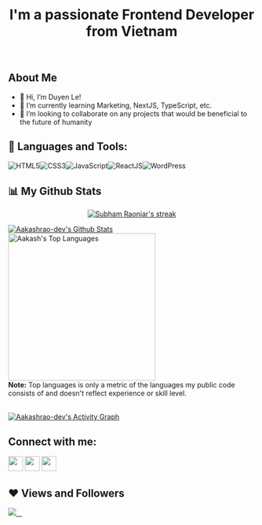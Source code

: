 <!---
duyenlnmd/duyenlnmd is a ✨ special ✨ repository because its `README.md` (this file) appears on your GitHub profile.
You can click the Preview link to take a look at your changes.
--->
&nbsp;&nbsp;&nbsp;

<h1 align="center">I'm a passionate Frontend Developer from Vietnam</h1>

&nbsp;&nbsp;&nbsp;

## About Me

- 👋 Hi, I’m Duyen Le!
- 🌱 I’m currently learning Marketing, NextJS, TypeScript, etc.
- 💞️ I’m looking to collaborate on any projects that would be beneficial to the future of humanity


## 🚀 Languages and Tools:

![HTML5](https://img.icons8.com/color/30/html-5.png)![CSS3](https://img.icons8.com/color/30/css3.png)![JavaScript](https://img.icons8.com/color/30/javascript.png)![ReactJS](https://img.icons8.com/color/30/react-native.png)![WordPress](https://img.icons8.com/color/30/wordpress.png)
<br/>


## 📊 My Github Stats

<p align="center">
    <a href="https://github.com/duyenlnmd">
        <img title="🔥 Get streak stats for your profile at git.io/streak-stats" alt="Subham Raoniar's streak" src="https://github-readme-streak-stats.herokuapp.com/?user=duyenlnmd&theme=black-ice&hide_border=true&stroke=0000&background=060A0CD0"/>
    </a>
</p>
    <a href="https://github.com/duyenlnmd"><img alt="Aakashrao-dev's Github Stats" src="https://github-readme-stats.vercel.app/api?username=duyenlnmd&show_icons=true&count_private=true&theme=react&hide_border=true&bg_color=0D1117" /></a>
  <a href="https://github.com/duyenlnmd"><img alt="Aakash's Top Languages" src="https://github-readme-stats.vercel.app/api/top-langs/?username=duyenlnmd&langs_count=8&count_private=true&layout=compact&theme=react&hide_border=true&bg_color=0D1117" width="300px"/></a>
  <br/>
  <b>Note:</b> Top languages is only a metric of the languages my public code consists of and doesn't reflect experience or skill level.
<br/>
<br/>

<a href="https://github.com/duyenlnmd/github-readme-activity-graph"><img alt="Aakashrao-dev's Activity Graph" src="https://activity-graph.herokuapp.com/graph?username=duyenlnmd&bg_color=0D1117&color=5BCDEC&line=5BCDEC&point=FFFFFF&hide_border=true" /></a>


## Connect with me:

<p align="left">

<a href = "https://www.linkedin.com/in/lengomyduyen/"><img src="https://img.icons8.com/fluent/48/000000/linkedin.png" width="30px"/></a>
<a href = "https://twitter.com/duyenle1312"><img src="https://img.icons8.com/fluent/48/000000/twitter.png" width="30px"/></a>
<a href = "https://www.instagram.com/lengo1312/"><img src="https://img.icons8.com/fluent/48/000000/instagram-new.png" width="30px"/></a>
  
</p>

## ❤ Views and Followers

<a href="https://www.twitter.com/duyenle1312" target="_blank" rel="noreferrer"><img
src="https://img.shields.io/twitter/follow/duyenle1312?logo=twitter&style=for-the-badge&color=3382ed&labelColor=1c1917"/> &nbsp;&nbsp;
<!--a href="https://www.github.com/duyenlnmd" target="_blank" rel="noreferrer"><img
src="https://img.shields.io/github/followers/duyenlnmd?logo=github&style=for-the-badge&color=3382ed&labelColor=1c1917" /></a-->
